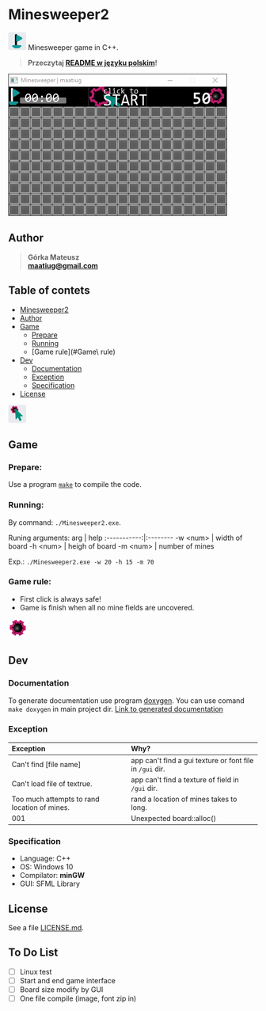 # Minesweeper2
![](gui/butt-flag.png) Minesweeper game in C++.

> **Przeczytaj [README w języku polskim](README.pl.md)!**

![](doc/example1.gif)

## Author
>   **Górka Mateusz**\
>   **maatiug@gmail.com**

## Table of contets
- [Minesweeper2](#Minesweeper2)
- [Author](#Author)
- [Game](#Game)
    - [Prepare](#Prepare)
    - [Running](#Running)
    - [Game rule](#Game\ rule)
- [Dev](#Dev)
    - [Documentation](#Documentation)
    - [Exception](#Exception)
    - [Specification](#Specification)
- [License](#License)

![](gui/butt-click.png)

## Game
### Prepare:
Use a program [`make`](http://gnuwin32.sourceforge.net/packages/make.htm) to compile the code.

### Running:
By command: `./Minesweeper2.exe`.

Runing  arguments:
arg          | help
:-----------:|:--------
 -w \<num>   | width of board
 -h \<num>   | heigh of board
 -m \<num>   | number of mines

Exp.: `./Minesweeper2.exe -w 20 -h 15 -m 70`

### Game rule:
 - First click is always safe!
 - Game is finish when all no mine fields are uncovered.

![](gui/score-bg.png)

## Dev
### Documentation
To generate documentation use program [doxygen](http://doxygen.nl).
You can use comand `make doxygen` in main project dir.
[Link to generated documentation](dox/html/index.phtml)

### Exception
Exception                                       | Why?
:-----------------------------------------------|:------
Can't find [file name]                          | app can't find a gui texture or font file in `/gui` dir.
Can't load file of textrue.                     | app can't find a texture of field in `/gui` dir.
Too much attempts to rand location of mines.    | rand a location of mines takes to long.
001                                             | Unexpected board::alloc()

### Specification
- Language: C++
- OS: Windows 10
- Compilator: **minGW**
- GUI: SFML Library

## License
See a file [LICENSE.md](LICENSE.md).

## To Do List
- [ ] Linux test
- [ ] Start and end game interface
- [ ] Board size modify by GUI
- [ ] One file compile (image, font zip in)